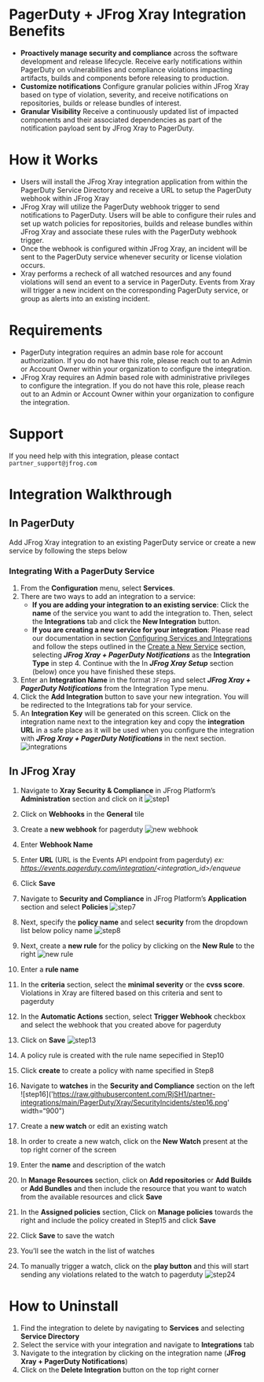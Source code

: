 # PagerDuty + JFrog Xray Integration Benefits
* **Proactively manage security and compliance** across the software development and release lifecycle.  Receive early notifications within PagerDuty on vulnerabilities and compliance violations impacting artifacts, builds and components before releasing to production.      
* **Customize notifications** Configure granular policies within JFrog Xray based on type of violation, severity, and receive notifications on repositories, builds or release bundles of interest.
* **Granular Visibility** Receive a continuously updated list of impacted components and their associated dependencies as part of the notification payload sent by JFrog Xray to PagerDuty.  

# How it Works
* Users will install the JFrog Xray integration application from within the PagerDuty Service Directory and receive a URL to setup the PagerDuty webhook within JFrog Xray
* JFrog Xray will utilize the PagerDuty webhook trigger to send notifications to PagerDuty.  Users will be able to configure their rules and set up watch policies for repositories, builds and release bundles within JFrog Xray and associate these rules with the PagerDuty webhook trigger. 
* Once the webhook is configured within JFrog Xray, an incident will be sent to the PagerDuty service whenever security or license violation occurs.
* Xray performs a recheck of all watched resources and any found violations will send an event to a service in PagerDuty. Events from Xray will trigger a new incident on the corresponding PagerDuty service, or group as alerts into an existing incident.

# Requirements
* PagerDuty integration requires an admin base role for account authorization. If you do not have this role, please reach out to an Admin or Account Owner within your organization to configure the integration.
* JFrog Xray requires an Admin based role with administrative privileges to configure the integration.  If you do not have this role, please reach out to an Admin or Account Owner within your organization to configure the integration.

# Support
If you need help with this integration, please contact `partner_support@jfrog.com`

# Integration Walkthrough
## In PagerDuty
Add JFrog Xray integration to an existing PagerDuty service or create a new service by following the steps below

### Integrating With a PagerDuty Service
1. From the **Configuration** menu, select **Services**.
2. There are two ways to add an integration to a service:
   * **If you are adding your integration to an existing service**: Click the **name** of the service you want to add the integration to. Then, select the **Integrations** tab and click the **New Integration** button.
   * **If you are creating a new service for your integration**: Please read our documentation in section [Configuring Services and Integrations](https://support.pagerduty.com/docs/services-and-integrations#section-configuring-services-and-integrations) and follow the steps outlined in the [Create a New Service](https://support.pagerduty.com/docs/services-and-integrations#section-create-a-new-service) section, selecting ***JFrog Xray + PagerDuty Notifications*** as the **Integration Type** in step 4. Continue with the In  ***JFrog Xray Setup***  section (below) once you have finished these steps.
3. Enter an **Integration Name** in the format `JFrog` and select  ***JFrog Xray + PagerDuty Notifications***  from the Integration Type menu.
4. Click the **Add Integration** button to save your new integration. You will be redirected to the Integrations tab for your service.
5. An **Integration Key** will be generated on this screen. Click on the integration name next to the integration key and copy the **integration URL** in a safe place as it will be used when you configure the integration with  ***JFrog Xray + PagerDuty Notifications***  in the next section.
![integrations](https://raw.githubusercontent.com/RjSH1/partner-integrations/main/PagerDuty/Xray/SecurityIncidents/integration.png)
## In JFrog Xray
1. Navigate to **Xray Security & Compliance** in JFrog Platform’s **Administration** section and click on it
![step1](https://raw.githubusercontent.com/RjSH1/partner-integrations/main/PagerDuty/Xray/SecurityIncidents/step1.png)
2. Click on **Webhooks** in the **General** tile
3. Create a **new webhook** for pagerduty
![new webhook](new_webhook.png)
4. Enter **Webhook Name**
5. Enter **URL** (URL is the Events API endpoint from pagerduty) _ex: https://events.pagerduty.com/integration/<integration_id>/enqueue_
6. Click **Save**
7. Navigate to **Security and Compliance** in JFrog Platform’s **Application** section and select **Policies**
![step7](https://raw.githubusercontent.com/RjSH1/partner-integrations/main/PagerDuty/Xray/SecurityIncidents/step7.png)

8. Next, specify the **policy name** and select **security** from the dropdown list below policy name
![step8](https://raw.githubusercontent.com/RjSH1/partner-integrations/main/PagerDuty/Xray/SecurityIncidents/step8.png)

9. Next, create a **new rule** for the policy by clicking on the **New Rule** to the right
![new rule](new_rule.png)
10. Enter a **rule name**
11. In the **criteria** section, select the **minimal severity** or the **cvss score**. Violations in Xray are filtered based on this criteria and sent to pagerduty
12. In the **Automatic Actions** section, select **Trigger Webhook** checkbox and select the webhook that you created above for pagerduty
13. Click on **Save**
![step13](https://raw.githubusercontent.com/RjSH1/partner-integrations/main/PagerDuty/Xray/SecurityIncidents/step13.png)

14. A policy rule is created with the rule name sepecified in Step10
15. Click **create** to create a policy with name specified in Step8
16. Navigate to **watches** in the **Security and Compliance** section on the left
![step16]('https://raw.githubusercontent.com/RjSH1/partner-integrations/main/PagerDuty/Xray/SecurityIncidents/step16.png' width=“900")

17. Create a **new watch** or edit an existing watch
18. In order to create a new watch, click on the **New Watch** present at the top right corner of the screen
19. Enter the **name** and description of the watch
20. In **Manage Resources** section, click on **Add repositories** or **Add Builds** or **Add Bundles** and then include the resource that you want to watch from the available resources and click **Save**
21. In the **Assigned policies** section, Click on **Manage policies** towards the right and include the policy created in Step15 and click **Save**
22. Click **Save** to save the watch
23. You’ll see the watch in the list of watches
24. To manually trigger a watch, click on the **play button** and this will start sending any violations related to the watch to pagerduty
![step24](https://raw.githubusercontent.com/RjSH1/partner-integrations/main/PagerDuty/Xray/SecurityIncidents/step24.png)

# How to Uninstall
1. Find the integration to delete by navigating to **Services** and selecting **Service Directory**
2. Select the service with your integration and navigate to **Integrations** tab
3. Navigate to the integration by clicking on the integration name (**JFrog Xray + PagerDuty Notifications**)
4. Click on the **Delete Integration** button on the top right corner
